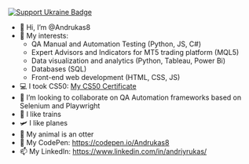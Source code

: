 [![Support Ukraine Badge](https://bit.ly/support-ukraine-now)](https://github.com/support-ukraine/support-ukraine)

- 👋 Hi, I’m @Andrukas8
- 👀 My interests:
  - QA Manual and Automation Testing (Python, JS, C#)
  - Expert Advisors and Indicators for MT5 trading platform (MQL5)
  - Data visualization and analytics (Python, Tableau, Power Bi)
  - Databases (SQL)
  - Front-end web development (HTML, CSS, JS)
- 💻 I took CS50: <a href="https://certificates.cs50.io/bed77769-3ee7-4b72-a3de-fd05af2036ea.pdf?size=letter" target="_blank">My CS50 Certificate</a>
- 💞️ I’m looking to collaborate on QA Automation frameworks based on Selenium and Playwright
- 🚂 I like trains
- 🛩️ I like planes
- 🦦 My animal is an otter
- 📂 My CodePen: <a href="https://codepen.io/Andrukas8" target="_blank">https://codepen.io/Andrukas8</a>
- 📫 My LinkedIn: <a href="https://www.linkedin.com/in/andriyrukas/" target="_blank">https://www.linkedin.com/in/andriyrukas/</a>

<!---
Andrukas8/Andrukas8 is a ✨ special ✨ repository because its `README.md` (this file) appears on your GitHub profile.
You can click the Preview link to take a look at your changes.
--->

